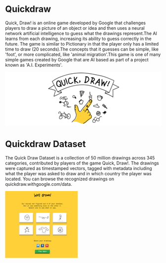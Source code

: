 # Quickdraw #

Quick, Draw! is an online game developed by Google that challenges players to draw a picture of an object or idea and then uses a neural network artificial intelligence to guess what the drawings represent.The AI learns from each drawing, increasing its ability to guess correctly in the future. The game is similar to Pictionary in that the player only has a limited time to draw (20 seconds).The concepts that it guesses can be simple, like 'foot', or more complicated, like 'animal migration'.This game is one of many simple games created by Google that are AI based as part of a project known as 'A.I. Experiments'.

![quickdraw](https://github.com/lilatsopelakou/Google_Quick_Draw/blob/master/Quick!Draw%20Images/687474703a2f2f692e696d6775722e636f6d2f617039464b72372e706e67.png)


# Quickdraw Dataset #

The Quick Draw Dataset is a collection of 50 million drawings across 345 categories, contributed by players of the game Quick, Draw!. The drawings were captured as timestamped vectors, tagged with metadata including what the player was asked to draw and in which country the player was located. You can browse the recognized drawings on quickdraw.withgoogle.com/data.

![quickdrawdataset](https://github.com/lilatsopelakou/Google_Quick_Draw/blob/master/Quick!Draw%20Images/index.png)
